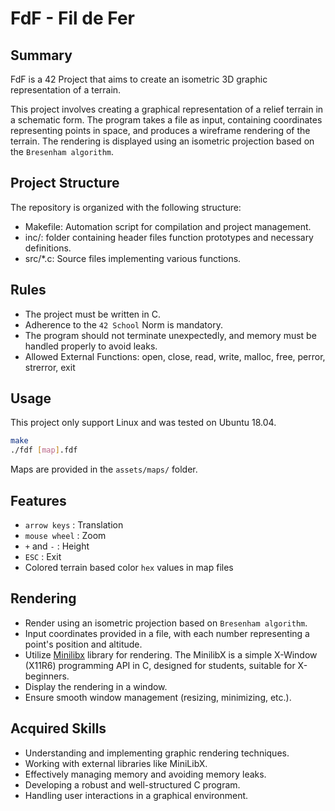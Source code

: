 # FdF - Fil de Fer

## Summary

FdF is a 42 Project that aims to create an isometric 3D graphic representation of a terrain.

This project involves creating a graphical representation of a relief terrain in a schematic form. The program takes a file as input, containing coordinates representing points in space, and produces a wireframe rendering of the terrain. The rendering is displayed using an isometric projection based on the `Bresenham algorithm`.

## Project Structure

The repository is organized with the following structure:

- Makefile: Automation script for compilation and project management.
- inc/: folder containing header files function prototypes and necessary definitions.
- src/*.c: Source files implementing various functions.

## Rules

- The project must be written in C.
- Adherence to the `42 School` Norm is mandatory.
- The program should not terminate unexpectedly, and memory must be handled properly to avoid leaks.
- Allowed External Functions: open, close, read, write, malloc, free, perror, strerror, exit

## Usage

This project only support Linux and was tested on Ubuntu 18.04.

```bash
make
./fdf [map].fdf
```

Maps are provided in the `assets/maps/` folder.

## Features

- `arrow keys` : Translation
- `mouse wheel` : Zoom
- `+` and `-` : Height
- `ESC` : Exit
- Colored terrain based color `hex` values in map files

## Rendering

- Render using an isometric projection based on `Bresenham algorithm`.
- Input coordinates provided in a file, with each number representing a point's position and altitude.
- Utilize [Minilibx](https://github.com/42Paris/minilibx-linux) library for rendering. The MinilibX is a simple X-Window (X11R6) programming API in C, designed for students, suitable for X-beginners.
- Display the rendering in a window.
- Ensure smooth window management (resizing, minimizing, etc.).

## Acquired Skills

- Understanding and implementing graphic rendering techniques.
- Working with external libraries like MiniLibX.
- Effectively managing memory and avoiding memory leaks.
- Developing a robust and well-structured C program.
- Handling user interactions in a graphical environment.
